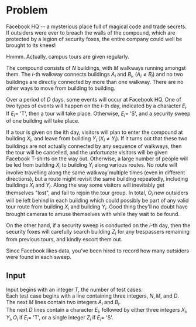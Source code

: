 # Problem

Facebook HQ -- a mysterious place full of magical code and trade secrets. If outsiders were ever to breach the walls of the compound, which are protected by a legion of security foxes, the entire company could well be brought to its knees!

Hmmm. Actually, campus tours are given regularly.

The compound consists of $N$ buildings, with $M$ walkways running amongst them. The $i$-th walkway connects buildings $A_i$ and $B_i$, ($A_i \ne B_i$) and no two buildings are directly connected by more than one walkway. There are no other ways to move from building to building.

Over a period of $D$ days, some events will occur at Facebook HQ. One of two types of events will happen on the $i$-th day, indicated by a character $E_i$. If $E_i =$ 'T', then a tour will take place. Otherwise, $E_i =$ 'S', and a security sweep of one building will take place.

If a tour is given on the ith day, visitors will plan to enter the compound at building $X_i$, and leave from building $Y_i$ ($X_i \ne Y_i$). If it turns out that these two buildings are not actually connected by any sequence of walkways, then the tour will be cancelled, and the unfortunate visitors will be given Facebook T-shirts on the way out. Otherwise, a large number of people will be led from building $X_i$ to building $Y_i$ along various routes. No route will involve travelling along the same walkway multiple times (even in different directions), but a route might revisit the same building repeatedly, including buildings $X_i$ and $Y_i$. Along the way some visitors will inevitably get themselves "lost", and fail to rejoin the tour group. In total, $O_i$ new outsiders will be left behind in each building which could possibly be part of any valid tour route from building $X_i$ and building $Y_i$. Good thing they'll no doubt have brought cameras to amuse themselves with while they wait to be found.

On the other hand, if a security sweep is conducted on the $i$-th day, then the security foxes will carefully search building $Z_i$ for any trespassers remaining from previous tours, and kindly escort them out.

Since Facebook likes data, you've been hired to record how many outsiders were found in each sweep.

## Input

Input begins with an integer $T$, the number of test cases.  
Each test case begins with a line containing three integers, $N, M,$ and $D$.  
The next $M$ lines contain two integers $A_i$ and $B_i$.  
The next $D$ lines contain a character $E_i$, followed by either three integers $X_i, Y_i, O_i$ if $E_i =$ 'T', or a single integer $Z_i$ if $E_i =$ 'S'.
